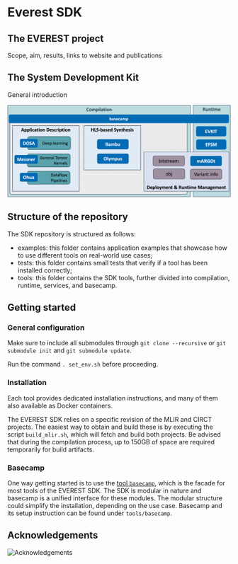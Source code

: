 # Everest SDK

## The EVEREST project

Scope, aim, results, links to website and publications

## The System Development Kit

General introduction

![SDK diagram](sdk.png)

## Structure of the repository

The SDK repository is structured as follows:

- examples: this folder contains application examples that showcase how to use different tools on real-world use cases;
- tests: this folder contains small tests that verify if a tool has been installed correctly;
- tools: this folder contains the SDK tools, further divided into compilation, runtime, services, and basecamp.


## Getting started

### General configuration

Make sure to include all submodules through `git clone --recursive` or `git submodule init` and `git submodule update`.

Run the command `. set_env.sh` before proceeding.

### Installation

Each tool provides dedicated installation instructions, and many of them also available as Docker containers.

The EVEREST SDK relies on a specific revision of the MLIR and CIRCT projects.
The easiest way to obtain and build these is by executing the script `build_mlir.sh`, which will fetch and build both projects.
Be advised that during the compilation process, up to 150GB of space are required temporarily for build artifacts.

### Basecamp

One way getting started is to use the [tool `basecamp`](https://github.com/everest-h2020/everest-basecamp), which is the facade for most tools of the EVEREST SDK. The SDK is modular in nature and basecamp is a unified interface for these modules. The modular structure could simplify the installation, depending on the use case. 
Basecamp and its setup instruction can be found under `tools/basecamp`. 

## Acknowledgements

![Acknowledgements](eu_banner.png)
